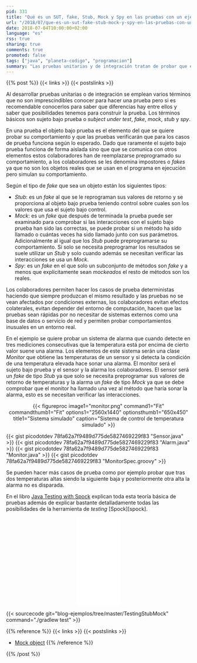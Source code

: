 ```yaml
---
pid: 331
title: "Qué es un SUT, fake, Stub, Mock y Spy en las pruebas con un ejemplo"
url: "/2018/07/que-es-un-sut-fake-stub-mock-y-spy-en-las-pruebas-con-un-ejemplo/"
date: 2018-07-04T10:00:00+02:00
language: "es"
rss: true
sharing: true
comments: true
promoted: false
tags: ["java", "planeta-codigo", "programacion"]
summary: "Las pruebas unitarias y de integración tratan de probar que el comportamiento del sujeto bajo prueba es el esperado. Este sujeto bajo prueba usará colaboradores que en las pruebas deben ser reemplazados por _fakes_ para probar las condiciones deseadas del de sujeto bajo prueba. Depdendiendo del comportamiento asignado al colaborador tenemos varios tipos: _Stub_, _Mock_ o _Spy_."
---
```


{{% post %}}
{{< links >}}
{{< postslinks >}}

Al desarrollar pruebas unitarias o de integración se emplean varios términos que no son imprescindibles conocer para hacer una prueba pero si es recomendable conocerlos para saber que diferencias hay entre ellos y saber que posibilidades tenemos para construir la prueba. Los términos básicos son sujeto bajo prueba o _subject under test_, _fake_, _mock_, _stub_ y _spy_.

En una prueba el objeto bajo prueba es el elemento del que se quiere probar su comportamiento y que las pruebas verificarán que para los casos de prueba funciona según lo esperado. Dado que raramente el sujeto bajo prueba funciona de forma aislada sino que que se comunica con otros elementos estos colaboradores han de reemplazarse preprogramado su comportamiento, a los colaboradores se les denomina impostores o _fakes_ ya que no son los objetos reales que se usan en el programa en ejecución pero simulan su comportamiento.

Según el tipo de _fake_ que sea un objeto están los siguientes tipos:

* _Stub_: es un _fake_ al que se le reprograman sus valores de retorno y se proporciona al objeto bajo prueba teniendo control sobre cuales son los valores que usa el sujeto bajo control.
* _Mock_: es un _fake_ que después de terminada la prueba puede ser examinado para comprobar si las interacciones con el sujeto bajo prueba han sido las correctas, se puede probar si un método ha sido llamado o cuántas veces ha sido llamado junto con sus parámetros. Adicionalmente al igual que los _Stub_ puede preprogramarse su comportamiento. Si solo se necesita preprogramar los resultados se suele utilizar un _Stub_ y solo cuando además se necesitan verificar las interacciones se usa un _Mock_.
* _Spy_: es un _fake_ en el que solo un subconjunto de métodos son _fake_ y a menos que explícitamente sean _mockeados_ el resto de métodos son los reales.

Los colaboradores permiten hacer los casos de prueba deterministas haciendo que siempre produzcan el mismo resultado y las pruebas no se vean afectados por condiciones externas, los colaboradores evitan efectos colaterales, evitan depender del entorno de computación, hacen que las pruebas sean rápidas por no necesitar de sistemas externos como una base de datos o servicio de red y permiten probar comportamientos inusuales en un entorno real.

En el ejemplo se quiere probar un sistema de alarma que cuando detecte en tres mediciones consecutivas que la temperatura está por encima de cierto valor suene una alarma. Los elementos de este sistema serán una clase _Monitor_ que obtiene las temperaturas de un sensor y si detecta la condición de una temperatura elevada hace sonar una alarma. El monitor será el sujeto bajo prueba y el sensor y la alarma los colaboradores. El sensor será un _fake_ de tipo _Stub_ ya que solo se necesita preprogramar sus valores de retorno de temperaturas y la alarma un _fake_ de tipo _Mock_ ya que se debe comprobar que el monitor ha llamado una vez al método que haría sonar la alarma, esto es se necesitan verificar las interacciones.

<div class="media" style="text-align: center;">
    {{< figureproc
        image1="monitor.png" command1="Fit" commandthumb1="Fit" options1="2560x1440" optionsthumb1="650x450" title1="Sistema simulado"
        caption="Sistema de control de temperatura simulado" >}}
</div>

{{< gist picodotdev 78fa62a7f9489d775de5827469229f83 "Sensor.java" >}}
{{< gist picodotdev 78fa62a7f9489d775de5827469229f83 "Alarm.java" >}}
{{< gist picodotdev 78fa62a7f9489d775de5827469229f83 "Monitor.java" >}}
{{< gist picodotdev 78fa62a7f9489d775de5827469229f83 "MonitorSpec.groovy" >}}

Se pueden hacer más casos de prueba como por ejemplo probar que tras dos temperaturas altas siendo la siguiente baja y posteriormente otra alta la alarma no es disparada.

En el libro [Java Testing with Spock](https://amzn.to/2MMSV2J) explican toda esta teoría básica de pruebas además de explicar bastante detalladamente todas las posibilidades de la herramienta de _testing_ [Spock][spock].

<div class="media-amazon" style="text-align: center;">
    <iframe style="width:120px;height:240px;" marginwidth="0" marginheight="0" scrolling="no" frameborder="0" src="//rcm-eu.amazon-adsystem.com/e/cm?lt1=_blank&bc1=000000&IS2=1&bg1=FFFFFF&fc1=000000&lc1=0000FF&t=blobit-21&o=30&p=8&l=as4&m=amazon&f=ifr&ref=as_ss_li_til&asins=1617292532&linkId=b57d8e90599c681fc8e794027e17bea3"></iframe>
</div>

{{< sourcecode git="blog-ejemplos/tree/master/TestingStubMock" command="./gradlew test" >}}

{{% reference %}}
{{< links >}}
{{< postslinks >}}
* [Mock object](https://en.wikipedia.org/wiki/Mock_object)
{{% /reference %}}

{{% /post %}}
